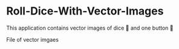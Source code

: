 # Roll-Dice-With-Vector-Images

This application contains vector images of dice 🎲 and one button 🔲 

File of vector imgaes 
